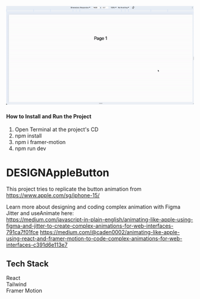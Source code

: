 ![](https://github.com/Caden0002/DESIGNAppleButton/blob/main/applebutton.gif)


#### How to Install and Run the Project ####
1. Open Terminal at the project's CD<br />
2. npm install<br />
3. npm i framer-motion
4. npm run dev<br />

# DESIGNAppleButton
This project tries to replicate the button animation from https://www.apple.com/sg/iphone-15/

Learn more about designing and coding complex animation with Figma Jitter and useAnimate here:<br />
https://medium.com/javascript-in-plain-english/animating-like-apple-using-figma-and-jitter-to-create-complex-animations-for-web-interfaces-791ca7f01fce
https://medium.com/@caden0002/animating-like-apple-using-react-and-framer-motion-to-code-complex-animations-for-web-interfaces-c391d6e113e7

## Tech Stack ##
React<br />
Tailwind<br />
Framer Motion<br />


